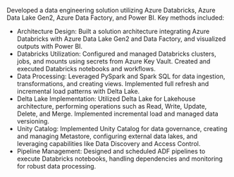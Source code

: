 Developed a data engineering solution utilizing Azure Databricks, Azure Data Lake Gen2, Azure Data Factory, and Power BI. Key methods included:
  + Architecture Design: Built a solution architecture integrating Azure Databricks with Azure Data Lake Gen2 and Data Factory, and visualized outputs with Power BI.
  + Databricks Utilization: Configured and managed Databricks clusters, jobs, and mounts using secrets from Azure Key Vault. Created and executed Databricks notebooks and workflows.
  + Data Processing: Leveraged PySpark and Spark SQL for data ingestion, transformations, and creating views. Implemented full refresh and incremental load patterns with Delta Lake.
  + Delta Lake Implementation: Utilized Delta Lake for Lakehouse architecture, performing operations such as Read, Write, Update, Delete, and Merge. Implemented incremental load and managed data versioning.
  + Unity Catalog: Implemented Unity Catalog for data governance, creating and managing Metastore, configuring external data lakes, and leveraging capabilities like Data Discovery and Access Control.
  + Pipeline Management: Designed and scheduled ADF pipelines to execute Databricks notebooks, handling dependencies and monitoring for robust data processing.

